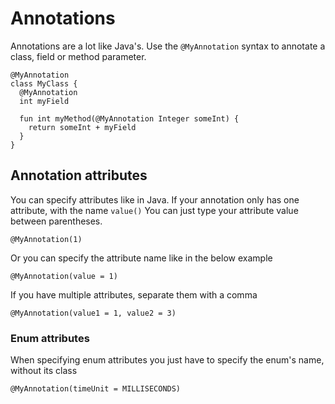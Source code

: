 # Annotations

Annotations are a lot like Java's. Use the `@MyAnnotation` syntax to annotate a class, field or method parameter.

```marcel
@MyAnnotation
class MyClass {
  @MyAnnotation
  int myField

  fun int myMethod(@MyAnnotation Integer someInt) {
    return someInt + myField
  }
}
```

## Annotation attributes

You can specify attributes like in Java. If your annotation only has one attribute, with the name `value()` You can just 
type your attribute value between parentheses.

```marcel
@MyAnnotation(1)
```

Or you can specify the attribute name like in the below example

```marcel
@MyAnnotation(value = 1)
```

If you have multiple attributes, separate them with a comma

```marcel
@MyAnnotation(value1 = 1, value2 = 3)
```

### Enum attributes
When specifying enum attributes you just have to specify the enum's name, without its class

```marcel
@MyAnnotation(timeUnit = MILLISECONDS)
```
